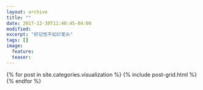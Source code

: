 ```yaml
---
layout: archive
title: ""
date: 2017-12-30T11:40:45-04:00
modified:
excerpt: "好记性不如烂笔头"
tags: []
image: 
  feature:
  teaser:
---
```



<div class="tiles">
{% for post in site.categories.visualization %}
  {% include post-grid.html %}
{% endfor %}
</div><!-- /.tiles 把所有categories 有 infovis列出來-->
